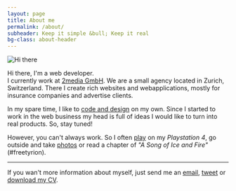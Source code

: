 ```yaml
---
layout: page
title: About me
permalink: /about/
subheader: Keep it simple &bull; Keep it real
bg-class: about-header
---
```


![Hi there](http://f.wnx.ch/dropshare/4apmT3Yhy1nRHR9FGW7VBLi.png)

Hi there, I'm a web developer.<br>
I currently work at [2media GmbH](http://2media.ch). We are a small agency located in Zurich, Switzerland. There I create rich websites and webapplications, mostly for insurance companies and advertise clients.

In my spare time, I like to [code and design](/portfolio) on my own. Since I started to work in the web business my head is full of ideas I would like to turn into real products. So, stay tuned!

However, you can't always work. So I often [play](http://tv.wnx.ch) on my *Playstation 4*, go outside and take [photos](http://photo.wnx.ch) or read a chapter of *"A Song of Ice and Fire"* (#freetyrion).

<hr>

If you wan't more information about myself, just send me an [email](mailto:hello@stefeanzweifel.io), [tweet](http://twitter.com/_stefanzweifel) or <a download href="/files/CV-stefanzweifel.pdf">download my CV</a>.